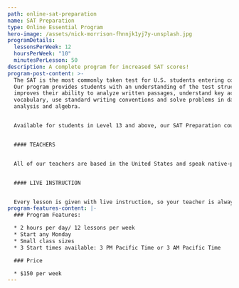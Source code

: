 ```yaml
---
path: online-sat-preparation
name: SAT Preparation
type: Online Essential Program
hero-image: /assets/nick-morrison-fhnnjk1yj7y-unsplash.jpg
programDetails:
  lessonsPerWeek: 12
  hoursPerWeek: "10"
  minutesPerLesson: 50
description: A complete program for increased SAT scores!
program-post-content: >-
  The SAT is the most commonly taken test for U.S. students entering college.
  Our program provides students with an understanding of the test structure and
  improves their ability to analyze written passages, understand key academic
  vocabulary, use standard writing conventions and solve problems in data
  analysis and algebra.


  Available for students in Level 13 and above, our SAT Preparation course will make students more confident in every aspect of the test, and provides extensive practice testing, to secure higher scores for our students.


  #### TEACHERS


  All of our teachers are based in the United States and speak native-proficient level English. Every teacher has a TEFL Certificate or Master's Degree and extensive instructional experience.


  #### LIVE INSTRUCTION


  Every lesson is given with live instruction, so your teacher is always there to provide feedback and correction. You'll meet and practice with students from around the world as you improve your English skills together!
program-features-content: |-
  ### Program Features:

  * 2 hours per day/ 12 lessons per week
  * Start any Monday 
  * Small class sizes
  * 3 Start times available: 3 PM Pacific Time or 3 AM Pacific Time

  ### Price

  * $150 per week
---
```

